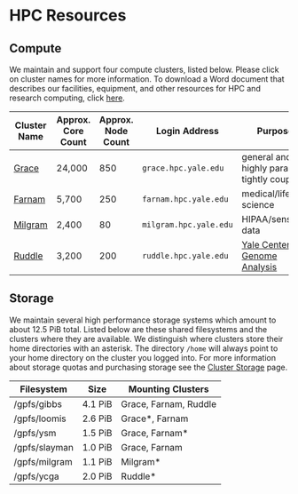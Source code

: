 # HPC Resources

## Compute

We maintain and support four compute clusters, listed below. Please click on cluster names for more information. To download a Word document that describes our facilities, equipment, and other resources for HPC and research computing, click [here](https://research.computing.yale.edu/sites/default/files/files/Facilities%20and%20Equipment%20Document-2020-02-27.docx).

| Cluster Name       | Approx. Core Count | Approx. Node Count | Login Address<img width=200/> | Purpose                                                  |
|--------------------|--------------------|---------------------|-------------------------------|----------------------------------------------------------|
| [Grace](grace)     | 24,000             | 850                 | `grace.hpc.yale.edu`          | general and highly parallel, tightly coupled             |
| [Farnam](farnam)   | 5,700              | 250                 | `farnam.hpc.yale.edu`         | medical/life science                                     |
| [Milgram](milgram) | 2,400              | 80                  | `milgram.hpc.yale.edu`        | HIPAA/sensitive data                                     |
| [Ruddle](ruddle)   | 3,200              | 200                 | `ruddle.hpc.yale.edu`         | [Yale Center for Genome Analysis](http://ycga.yale.edu/) |

## Storage

We maintain several high performance storage systems which amount to about 12.5 PiB total. Listed below are these shared filesystems and the clusters where they are available. We distinguish where clusters store their home directories with an asterisk. The directory `/home` will always point to your home directory on the cluster you logged into. For more information about storage quotas and purchasing storage see the [Cluster Storage](/clusters-at-yale/data/index) page.

| Filesystem    | Size    | Mounting Clusters     |
|---------------|---------|-----------------------|
| /gpfs/gibbs   | 4.1 PiB | Grace, Farnam, Ruddle |
| /gpfs/loomis  | 2.6 PiB | Grace\*, Farnam       |
| /gpfs/ysm     | 1.5 PiB | Grace, Farnam\*       |
| /gpfs/slayman | 1.0 PiB | Grace, Farnam         |
| /gpfs/milgram | 1.1 PiB | Milgram\*             |
| /gpfs/ycga    | 2.0 PiB | Ruddle\*              |

